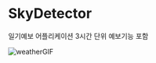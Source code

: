# SkyDetector
일기예보 어플리케이션 3시간 단위 예보기능 포함


![weatherGIF](https://user-images.githubusercontent.com/45508297/123450361-9f4abf80-d617-11eb-88cf-1f8ca40463c7.gif)
